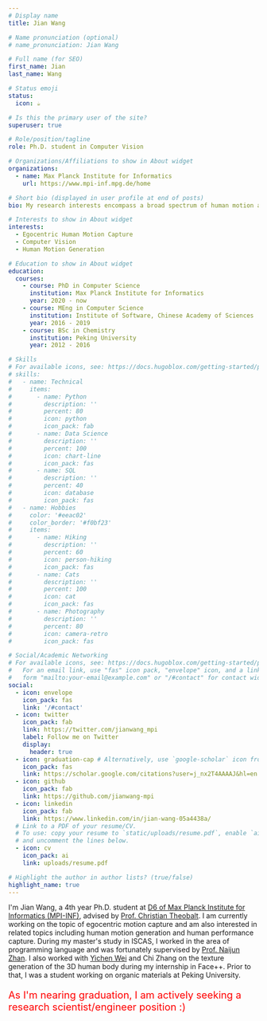 ```yaml
---
# Display name
title: Jian Wang

# Name pronunciation (optional)
# name_pronunciation: Jian Wang

# Full name (for SEO)
first_name: Jian
last_name: Wang

# Status emoji
status:
  icon: ☕️

# Is this the primary user of the site?
superuser: true

# Role/position/tagline
role: Ph.D. student in Computer Vision

# Organizations/Affiliations to show in About widget
organizations:
  - name: Max Planck Institute for Informatics
    url: https://www.mpi-inf.mpg.de/home

# Short bio (displayed in user profile at end of posts)
bio: My research interests encompass a broad spectrum of human motion and egocentric vision. Recently I am focusing on the egocentric human motion capture.

# Interests to show in About widget
interests:
  - Egocentric Human Motion Capture
  - Computer Vision
  - Human Motion Generation

# Education to show in About widget
education:
  courses:
    - course: PhD in Computer Science
      institution: Max Planck Institute for Informatics
      year: 2020 - now
    - course: MEng in Computer Science
      institution: Institute of Software, Chinese Academy of Sciences
      year: 2016 - 2019
    - course: BSc in Chemistry
      institution: Peking University
      year: 2012 - 2016

# Skills
# For available icons, see: https://docs.hugoblox.com/getting-started/page-builder/#icons
# skills:
#   - name: Technical
#     items:
#       - name: Python
#         description: ''
#         percent: 80
#         icon: python
#         icon_pack: fab
#       - name: Data Science
#         description: ''
#         percent: 100
#         icon: chart-line
#         icon_pack: fas
#       - name: SQL
#         description: ''
#         percent: 40
#         icon: database
#         icon_pack: fas
#   - name: Hobbies
#     color: '#eeac02'
#     color_border: '#f0bf23'
#     items:
#       - name: Hiking
#         description: ''
#         percent: 60
#         icon: person-hiking
#         icon_pack: fas
#       - name: Cats
#         description: ''
#         percent: 100
#         icon: cat
#         icon_pack: fas
#       - name: Photography
#         description: ''
#         percent: 80
#         icon: camera-retro
#         icon_pack: fas

# Social/Academic Networking
# For available icons, see: https://docs.hugoblox.com/getting-started/page-builder/#icons
#   For an email link, use "fas" icon pack, "envelope" icon, and a link in the
#   form "mailto:your-email@example.com" or "/#contact" for contact widget.
social:
  - icon: envelope
    icon_pack: fas
    link: '/#contact'
  - icon: twitter
    icon_pack: fab
    link: https://twitter.com/jianwang_mpi
    label: Follow me on Twitter
    display:
      header: true
  - icon: graduation-cap # Alternatively, use `google-scholar` icon from `ai` icon pack
    icon_pack: fas
    link: https://scholar.google.com/citations?user=j_nx2T4AAAAJ&hl=en
  - icon: github
    icon_pack: fab
    link: https://github.com/jianwang-mpi
  - icon: linkedin
    icon_pack: fab
    link: https://www.linkedin.com/in/jian-wang-05a4438a/
  # Link to a PDF of your resume/CV.
  # To use: copy your resume to `static/uploads/resume.pdf`, enable `ai` icons in `params.yaml`,
  # and uncomment the lines below.
  - icon: cv
    icon_pack: ai
    link: uploads/resume.pdf

# Highlight the author in author lists? (true/false)
highlight_name: true
---
```


I'm Jian Wang, a 4th year Ph.D. student at <a href="https://www.mpi-inf.mpg.de/departments/visual-computing-and-artificial-intelligence">D6 of Max Planck Institute for Informatics (MPI-INF)</a>, advised by <a href="https://people.mpi-inf.mpg.de/~theobalt/">Prof. Christian Theobalt</a>. I am currently working on the topic of egocentric motion capture <i class="fa-solid fa-child-reaching"></i> and am also interested in related topics including human motion generation and human performance capture. During my master's study in ISCAS, I worked in the area of programming language <i class="fa-solid fa-file-code"></i> and was fortunately supervised by <a href="https://lcs.ios.ac.cn/~znj/">Prof. Naijun Zhan</a>. I also worked with <a href="https://yichenwei.github.io/">Yichen Wei</a> and Chi Zhang on the texture generation of the 3D human body during my internship in Face++. Prior to that, I was a student working on organic materials <i class="fa-solid fa-flask-vial"></i> at Peking University.

<p style="color: red; font-size: 20px;">As I'm nearing graduation, I am actively seeking a research scientist/engineer position :)</p>
